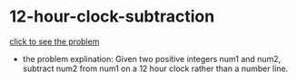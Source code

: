 # 12-hour-clock-subtraction


[click to see the problem](https://practice.geeksforgeeks.org/problems/12-hour-clock-subtraction1708/1?page=7&difficulty[]=-2&sortBy=submissions   )



 - the problem explination:
    Given two positive integers num1 and num2, subtract num2 from num1 on a 12 hour clock rather than a number line.

